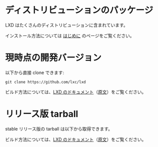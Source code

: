 # ディストリビューションのパッケージ <!-- Distribution packages -->
<!--
LXD is shipped by a number of Linux distributions.
-->
LXD はたくさんのディストリビューションに含まれています。

<!--
Installation instructions can be found in our [getting started](/lxd/getting-started-cli/) guide.
-->
インストール方法については [はじめに](/ja/lxd/getting-started-cli/) のページをご覧ください。

# 現時点の開発バージョン <!-- Current development version -->
<!--
You can clone lxd directly with:
-->
以下から直接 clone できます:

    git clone https://github.com/lxc/lxd

<!--
For Building instructions, see the [LXD Documentation](https://linuxcontainers.org/lxd/docs/latest/installing/#installing-lxd-from-source).
-->
ビルド方法については、[LXD のドキュメント](https://lxd-ja.readthedocs.io/ja/latest/installing/#installing-from-source)（[原文](https://linuxcontainers.org/lxd/docs/latest/installing/#installing-lxd-from-source)）をご覧ください。

# リリース版 tarball <!-- Release tarballs -->
<!--
Stable release tarballs are available for download below.
-->
stable リリース版の tarball は以下から取得できます。

<!--
For Building instructions, see the [LXD Documentation](https://linuxcontainers.org/lxd/docs/master/#installing-lxd-from-source).
-->
ビルド方法については、[LXD のドキュメント](https://lxd-ja.readthedocs.io/ja/latest/installing/#installing-from-source)（[原文](https://linuxcontainers.org/lxd/docs/latest/installing/#installing-lxd-from-source)）をご覧ください。
